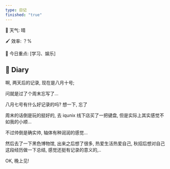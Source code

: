 ```yaml
---
type: 日记
finished: "true"
---
```


🔆 天气: 晴

🖌️ 效率: ？%

🍧 今日重点: [学习、娱乐]

## 💬 Diary

啊, 两天后的记录, 现在是八月十号;

问就是过了个周末忘写了...

八月七号有什么好记录的吗? 想一下, 忘了

周末的话倒是玩的挺好的, 去 iqunix 线下店买了一把键盘, 但是实际上其实感觉不如我的小顺...

不过帅倒是确实帅, 轴体有种润润的感觉...

然后去了一下黑色博物馆, 出来之后想了很多, 热爱生活热爱自己, 秋招后想对自己这段经历做一下总结, 感觉还挺有记录的意义的,..

OK, 晚上见!